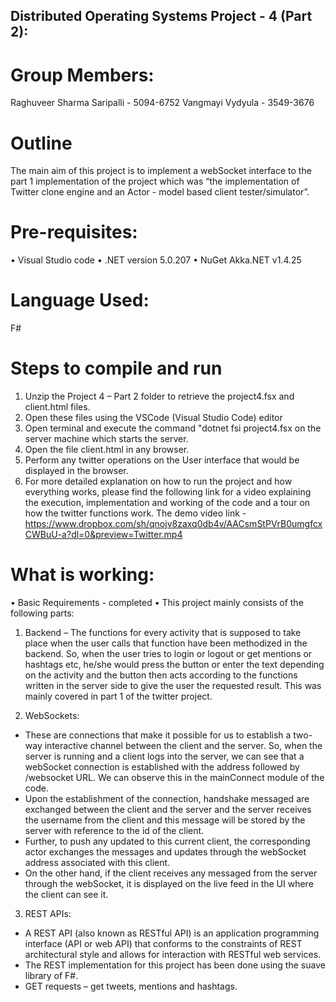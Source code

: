 ## Distributed Operating Systems Project - 4 (Part 2):

# Group Members:
Raghuveer Sharma Saripalli - 5094-6752
Vangmayi Vydyula - 3549-3676

# Outline
The main aim of this project is to implement a webSocket interface to the part 1 implementation of the project which was “the implementation of Twitter clone engine and an Actor - model based client tester/simulator”. 

# Pre-requisites:
•	Visual Studio code
•	.NET version 5.0.207
•	NuGet Akka.NET v1.4.25

# Language Used:
F#

# Steps to compile and run
1. Unzip the Project 4 – Part 2 folder to retrieve the project4.fsx  and client.html  files.
2. Open these files using the VSCode (Visual Studio Code) editor
3. Open terminal and execute the command "dotnet fsi project4.fsx on the server machine which starts the server.
4. Open the file client.html in any browser.
5. Perform any twitter operations on the User interface that would be displayed in the browser. 
6. For more detailed explanation on how to run the project and how everything works, please find the following link for a video explaining the execution, implementation and working of the code and a tour on how the twitter functions work.
The demo video link - https://www.dropbox.com/sh/qnojv8zaxq0db4v/AACsmStPVrB0umgfcxCWBuU-a?dl=0&preview=Twitter.mp4


# What is working:
•	Basic Requirements - completed
•	This project mainly consists of the following parts:

1.	Backend – The functions for every activity that is supposed to take place when the user calls that function have been methodized in the backend. So, when the user tries to login or logout or get mentions or hashtags etc, he/she would press the button or enter the text depending on the activity and the button then acts according to the functions written in the server side to give the user the requested result. This was mainly covered in part 1 of the twitter project.

2.	WebSockets:
-	These are connections that make it possible for us to establish a two-way interactive channel between the client and the server. So, when the server is running and a client logs into the server, we can see that a webSocket connection is established with the address followed by /websocket URL. We can observe this in the mainConnect module of the code.
-	Upon the establishment of the connection, handshake messaged are exchanged between the client and the server and the server receives the username from the client and this message will be stored by the server with reference to the id of the client.
-	Further, to push any updated to this current client, the corresponding actor exchanges the messages and updates through the webSocket address associated with this client.
-	On the other hand, if the client receives any messaged from the server through the webSocket, it is displayed on the live feed in the UI where the client can see it.

3.	REST APIs: 
-	A REST API (also known as RESTful API) is an application programming interface (API or web API) that conforms to the constraints of REST architectural style and allows for interaction with RESTful web services. 
-	The REST implementation for this project has been done using the suave library of F#.
-	GET requests – get tweets, mentions and hashtags.



